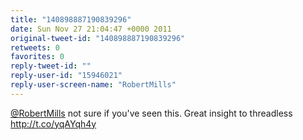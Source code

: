 ```yaml
---
title: "140898887190839296"
date: Sun Nov 27 21:04:47 +0000 2011
original-tweet-id: "140898887190839296"
retweets: 0
favorites: 0
reply-tweet-id: ""
reply-user-id: "15946021"
reply-user-screen-name: "RobertMills"
---
```

<a href="https://twitter.com/RobertMills">@RobertMills</a> not sure if you've seen this. Great insight to threadless http://t.co/yqAYqh4y
